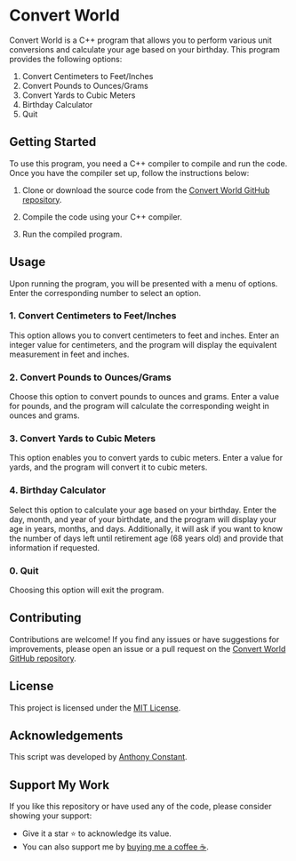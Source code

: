 # Convert World

Convert World is a C++ program that allows you to perform various unit conversions and calculate your age based on your birthday. This program provides the following options:

1. Convert Centimeters to Feet/Inches
2. Convert Pounds to Ounces/Grams
3. Convert Yards to Cubic Meters
4. Birthday Calculator
0. Quit

## Getting Started

To use this program, you need a C++ compiler to compile and run the code. Once you have the compiler set up, follow the instructions below:

1. Clone or download the source code from the [Convert World GitHub repository](https://github.com/your-repo-link).

2. Compile the code using your C++ compiler.

3. Run the compiled program.

## Usage

Upon running the program, you will be presented with a menu of options. Enter the corresponding number to select an option.

### 1. Convert Centimeters to Feet/Inches

This option allows you to convert centimeters to feet and inches. Enter an integer value for centimeters, and the program will display the equivalent measurement in feet and inches.

### 2. Convert Pounds to Ounces/Grams

Choose this option to convert pounds to ounces and grams. Enter a value for pounds, and the program will calculate the corresponding weight in ounces and grams.

### 3. Convert Yards to Cubic Meters

This option enables you to convert yards to cubic meters. Enter a value for yards, and the program will convert it to cubic meters.

### 4. Birthday Calculator

Select this option to calculate your age based on your birthday. Enter the day, month, and year of your birthdate, and the program will display your age in years, months, and days. Additionally, it will ask if you want to know the number of days left until retirement age (68 years old) and provide that information if requested.

### 0. Quit

Choosing this option will exit the program.

## Contributing

Contributions are welcome! If you find any issues or have suggestions for improvements, please open an issue or a pull request on the [Convert World GitHub repository](https://github.com/your-repo-link).

## License

This project is licensed under the [MIT License](https://opensource.org/licenses/MIT).

## Acknowledgements

This script was developed by [Anthony Constant](https://anthonyconstant.co.uk/).

## Support My Work

If you like this repository or have used any of the code, please consider showing your support:

- Give it a star ⭐️ to acknowledge its value.
- You can also support me by [buying me a coffee ☕️](https://ko-fi.com/W7W144CAO).

